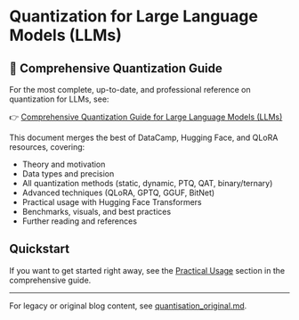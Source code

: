 # Quantization for Large Language Models (LLMs)

## 📖 Comprehensive Quantization Guide
For the most complete, up-to-date, and professional reference on quantization for LLMs, see:

👉 [Comprehensive Quantization Guide for Large Language Models (LLMs)](quantization_guide.md)

This document merges the best of DataCamp, Hugging Face, and QLoRA resources, covering:
- Theory and motivation
- Data types and precision
- All quantization methods (static, dynamic, PTQ, QAT, binary/ternary)
- Advanced techniques (QLoRA, GPTQ, GGUF, BitNet)
- Practical usage with Hugging Face Transformers
- Benchmarks, visuals, and best practices
- Further reading and references

## Quickstart
If you want to get started right away, see the [Practical Usage](quantization_guide.md#8-practical-usage-hugging-face-transformers--bitsandbytes) section in the comprehensive guide.

---

For legacy or original blog content, see [quantisation_original.md](quantisation_original.md). 